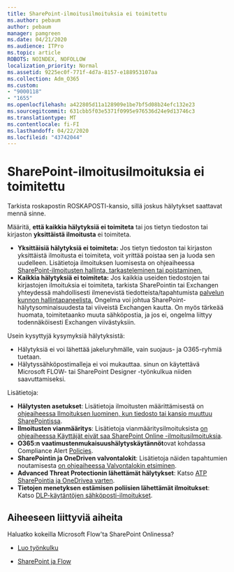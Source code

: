```yaml
---
title: SharePoint-ilmoitusilmoituksia ei toimitettu
ms.author: pebaum
author: pebaum
manager: pamgreen
ms.date: 04/21/2020
ms.audience: ITPro
ms.topic: article
ROBOTS: NOINDEX, NOFOLLOW
localization_priority: Normal
ms.assetid: 9225ec0f-771f-4d7a-8157-e188953107aa
ms.collection: Adm_O365
ms.custom:
- "9000118"
- "1655"
ms.openlocfilehash: a422805d11a128909e1be7bf5d08b24efc132e23
ms.sourcegitcommit: 631cbb5f03e5371f0995e976536d24e9d13746c3
ms.translationtype: MT
ms.contentlocale: fi-FI
ms.lasthandoff: 04/22/2020
ms.locfileid: "43742044"
---
```

# <a name="sharepoint-alert-notifications-not-delivered"></a>SharePoint-ilmoitusilmoituksia ei toimitettu

Tarkista roskapostin ROSKAPOSTI-kansio, sillä joskus hälytykset saattavat mennä sinne.

Määritä, **että kaikkia hälytyksiä ei toimiteta** tai jos tietyn tiedoston tai kirjaston **yksittäistä ilmoitusta** ei toimiteta.

- **Yksittäisiä hälytyksiä ei toimiteta:** Jos tietyn tiedoston tai kirjaston yksittäistä ilmoitusta ei toimiteta, voit yrittää poistaa sen ja luoda sen uudelleen. Lisätietoja ilmoituksen luomisesta on ohjeaiheessa [SharePoint-ilmoitusten hallinta, tarkasteleminen tai poistaminen.](https://support.office.com/article/manage-view-or-delete-sharepoint-alerts-99dfb19c-9a90-4a8c-aba1-aa8c8afb0de2)
- **Kaikkia hälytyksiä ei toimiteta:** Jos kaikkia useiden tiedostojen tai kirjastojen ilmoituksia ei toimiteta, tarkista SharePointin tai Exchangen yhteydessä mahdollisesti ilmenevistä tiedotteista/tapahtumista [palvelun kunnon hallintapaneelista.](https://admin.microsoft.com/AdminPortal/Home#/servicehealth) Ongelma voi johtua SharePoint-hälytysominaisuudesta tai viiveistä Exchangen kautta. On myös tärkeää huomata, toimitetaanko muuta sähköpostia, ja jos ei, ongelma liittyy todennäköisesti Exchangen viivästyksiin.

Usein kysyttyjä kysymyksiä hälytyksistä:

- Hälytyksiä ei voi lähettää jakeluryhmälle, vain suojaus- ja O365-ryhmiä tuetaan.
- Hälytyssähköpostimalleja ei voi mukauttaa. sinun on käytettävä Microsoft FLOW- tai SharePoint Designer -työnkulkua niiden saavuttamiseksi.

Lisätietoja:

- **Hälytysten asetukset**: Lisätietoja ilmoitusten määrittämisestä on [ohjeaiheessa Ilmoituksen luominen, kun tiedosto tai kansio muuttuu SharePointissa](https://support.office.com/article/create-an-alert-to-get-notified-when-a-file-or-folder-changes-in-sharepoint-e5a79e7b-a146-46da-a9ef-d65409ba8918).
- **Ilmoitusten vianmääritys**: Lisätietoja vianmääritysilmoituksista [on ohjeaiheessa Käyttäjät eivät saa SharePoint Online -ilmoitusilmoituksia](https://docs.microsoft.com/sharepoint/support/sites/no-alert-notifications).
- **O365:n vaatimustenmukaisuushälytyskäytännöt**ovat kohdassa Compliance Alert [Policies](https://docs.microsoft.com/office365/securitycompliance/alert-policies).
- **SharePointin ja OneDriven valvontalokit**: Lisätietoja näiden tapahtumien noutamisesta [on ohjeaiheessa Valvontalokin etsiminen](https://docs.microsoft.com/office365/securitycompliance/search-the-audit-log-in-security-and-compliance#search-the-audit-log).
- **Advanced Threat Protectionin lähettämät hälytykset**: Katso [ATP SharePointia ja OneDrivea varten](https://docs.microsoft.com/office365/securitycompliance/atp-for-spo-odb-and-teams).
- **Tietojen menetyksen estämisen poliisien lähettämät ilmoitukset**: Katso [DLP-käytäntöjen sähköposti-ilmoitukset](https://docs.microsoft.com/office365/securitycompliance/use-notifications-and-policy-tips).

## <a name="related-topics"></a>Aiheeseen liittyviä aiheita

Haluatko kokeilla Microsoft Flow'ta SharePoint Onlinessa?

- [Luo työnkulku](https://support.office.com/article/a9c3e03b-0654-46af-a254-20252e580d01)

- [SharePoint ja Flow](https://flow.microsoft.com//blog/sharepoint-and-flow/)
